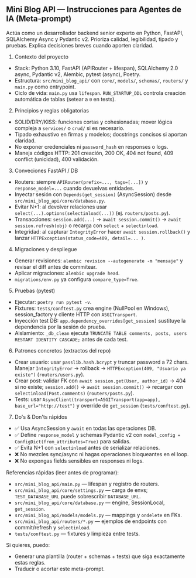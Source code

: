 
## Mini Blog API — Instrucciones para Agentes de IA (Meta-prompt)

Actúa como un desarrollador backend senior experto en Python, FastAPI, SQLAlchemy Async y Pydantic v2. Prioriza calidad, legibilidad, tipado y pruebas. Explica decisiones breves cuando aporten claridad.

1) Contexto del proyecto
- Stack: Python 3.10, FastAPI (APIRouter + lifespan), SQLAlchemy 2.0 async, Pydantic v2, Alembic, pytest (async), Poetry.
- Estructura: `src/mini_blog_api/` con `core/`, `models/`, `schemas/`, `routers/` y `main.py` como entrypoint.
- Ciclo de vida: `main.py` usa `lifespan`. `RUN_STARTUP_DDL` controla creación automática de tablas (setear a `0` en tests).

2) Principios y reglas obligatorias
- SOLID/DRY/KISS: funciones cortas y cohesionadas; mover lógica compleja a `services/` o `crud/` si es necesario.
- Tipado exhaustivo en firmas y modelos; docstrings concisos si aportan claridad.
- No exponer credenciales ni `password_hash` en responses o logs.
- Maneja códigos HTTP: 201 creación, 200 OK, 404 not found, 409 conflict (unicidad), 400 validación.

3) Conveciones FastAPI / DB
- Routers: siempre `APIRouter(prefix=..., tags=[...])` y `response_model=...` cuando devuelvas entidades.
- Inyectar sesión con `Depends(get_session)` (AsyncSession) desde `src/mini_blog_api/core/database.py`.
- Evitar N+1: al devolver relaciones usar `select(...).options(selectinload(...))` (ej. `routers/posts.py`).
- Transacciones: `session.add(...)` -> `await session.commit()` -> `await session.refresh(obj)` o recarga con `select` + `selectinload`.
- Integridad: al capturar `IntegrityError` hacer `await session.rollback()` y lanzar `HTTPException(status_code=409, detail=... )`.

4) Migraciones y despliegue
- Generar revisiones: `alembic revision --autogenerate -m "mensaje"` y revisar el diff antes de commitear.
- Aplicar migraciones: `alembic upgrade head`.
- `migrations/env.py` ya configura `compare_type=True`.

5) Pruebas (pytest)
- Ejecutar: `poetry run pytest -v`.
- Fixtures: `tests/conftest.py` crea engine (NullPool en Windows), session_factory y cliente HTTP con `ASGITransport`.
- Inyección test DB: `app.dependency_overrides[get_session]` sustituye la dependencia por la sesión de prueba.
- Aislamiento: `_db_clean` ejecuta `TRUNCATE TABLE comments, posts, users RESTART IDENTITY CASCADE;` antes de cada test.

6) Patrones concretos (extractos del repo)
- Crear usuario: usar `passlib.hash.bcrypt` y truncar password a 72 chars. Manejar `IntegrityError` -> rollback -> `HTTPException(409, "Usuario ya existe")` (`routers/users.py`).
- Crear post: validar FK con `await session.get(User, author_id)` -> 404 si no existe; `session.add()` -> `await session.commit()` -> recargar con `selectinload(Post.comments)` (`routers/posts.py`).
- Tests: usar `AsyncClient(transport=ASGITransport(app=app), base_url="http://test")` y override de `get_session` (`tests/conftest.py`).

7) Do's & Don'ts rápidos
- ✅ Usa AsyncSession y `await` en todas las operaciones DB.
- ✅ Define `response_model` y schemas Pydantic v2 con `model_config = ConfigDict(from_attributes=True)` para salidas.
- ✅ Evita N+1 con `selectinload` antes de serializar relaciones.
- ❌ No mezcles sync/async ni hagas operaciones bloqueantes en el loop.
- ❌ No expongas fields sensibles en responses ni logs.

Referencias rápidas (leer antes de programar):
- `src/mini_blog_api/main.py` — lifespan y registro de routers.
- `src/mini_blog_api/core/settings.py` — carga de envs; `TEST_DATABASE_URL` puede sobrescribir `DATABASE_URL`.
- `src/mini_blog_api/core/database.py` — engine, SessionLocal, `get_session`.
- `src/mini_blog_api/models/models.py` — mappings y `ondelete` en FKs.
- `src/mini_blog_api/routers/*.py` — ejemplos de endpoints con commit/refresh y `selectinload`.
- `tests/conftest.py` — fixtures y limpieza entre tests.

Si quieres, puedo:
- Generar una plantilla (router + schemas + tests) que siga exactamente estas reglas.
- Traducir o acortar este meta-prompt.

